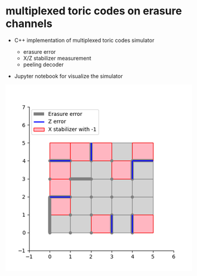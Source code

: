 # multiplexed toric codes on erasure channels
- C++ implementation of multiplexed toric codes simulator
  - erasure error
  - X/Z stabilizer measurement
  - peeling decoder

- Jupyter notebook for visualize the simulator

![vis_toric](five_five_toric.png)
